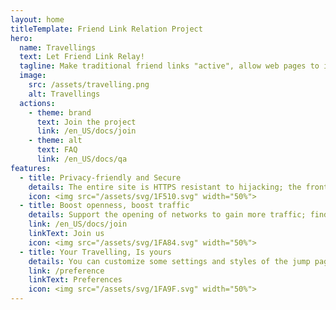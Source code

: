 ```yaml
---
layout: home
titleTemplate: Friend Link Relation Project
hero:
  name: Travellings
  text: Let Friend Link Relay!
  tagline: Make traditional friend links "active", allow web pages to interconnect and traffic to flow to each other and make the web open
  image:
    src: /assets/travelling.png
    alt: Travellings
  actions:
    - theme: brand
      text: Join the project
      link: /en_US/docs/join
    - theme: alt
      text: FAQ
      link: /en_US/docs/qa
features:
  - title: Privacy-friendly and Secure
    details: The entire site is HTTPS resistant to hijacking; the front and back ends are completely open source and do not violate privacy; the mirror is automatically deployed without manual intervention. All web pages added to the destination are manually screened to ensure that the traffic is clean and high-quality from the source.
    icon: <img src="/assets/svg/1F510.svg" width="50%">
  - title: Boost openness, boost traffic
    details: Support the opening of networks to gain more traffic; find more high-quality websites for a trip on the web.
    link: /en_US/docs/join
    linkText: Join us
    icon: <img src="/assets/svg/1FA84.svg" width="50%">
  - title: Your Travelling, Is yours
    details: You can customize some settings and styles of the jump page. If you are not satisfied, you can also make one yourself.
    link: /preference
    linkText: Preferences
    icon: <img src="/assets/svg/1FA9F.svg" width="50%">
---
```


